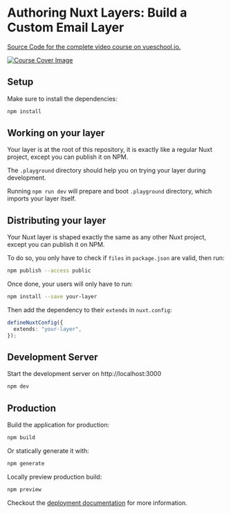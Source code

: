 # Authoring Nuxt Layers: Build a Custom Email Layer

[Source Code for the complete video course on vueschool.io.](https://vueschool.io/courses/authoring-nuxt-layers-build-a-custom-email-layer-2)

[![Course Cover Image](https://vueschool.io/storage/media/ddf7bd8501fc518972e80ef2ba9387e8/Authoring-Nuxt-Layers-02.jpeg)](https://vueschool.io/courses/authoring-nuxt-layers-build-a-custom-email-layer-2)

## Setup

Make sure to install the dependencies:

```bash
npm install
```

## Working on your layer

Your layer is at the root of this repository, it is exactly like a regular Nuxt project, except you can publish it on NPM.

The `.playground` directory should help you on trying your layer during development.

Running `npm run dev` will prepare and boot `.playground` directory, which imports your layer itself.

## Distributing your layer

Your Nuxt layer is shaped exactly the same as any other Nuxt project, except you can publish it on NPM.

To do so, you only have to check if `files` in `package.json` are valid, then run:

```bash
npm publish --access public
```

Once done, your users will only have to run:

```bash
npm install --save your-layer
```

Then add the dependency to their `extends` in `nuxt.config`:

```ts
defineNuxtConfig({
  extends: "your-layer",
});
```

## Development Server

Start the development server on http://localhost:3000

```bash
npm dev
```

## Production

Build the application for production:

```bash
npm build
```

Or statically generate it with:

```bash
npm generate
```

Locally preview production build:

```bash
npm preview
```

Checkout the [deployment documentation](https://nuxt.com/docs/getting-started/deployment) for more information.
